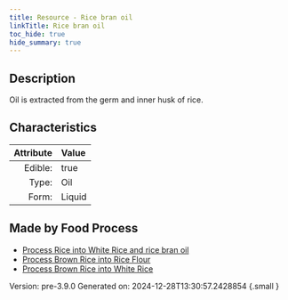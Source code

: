 ```yaml
---
title: Resource - Rice bran oil
linkTitle: Rice bran oil
toc_hide: true
hide_summary: true
---
```


## Description
&#10;&#9;&#9;Oil is extracted from the germ and inner husk of rice. 

## Characteristics

| Attribute      | Value |
|--------:|:------|
|Edible:|true|
|Type:|Oil|
|Form:|Liquid|
 



## Made by Food Process

- [Process Rice into White Rice and rice bran oil](/docs/definitions/food/process-rice-into-white-rice-and-rice-bran-oil)
- [Process Brown Rice into Rice Flour](/docs/definitions/food/process-brown-rice-into-rice-flour)
- [Process Brown Rice into White Rice](/docs/definitions/food/process-brown-rice-into-white-rice)

    

Version: pre-3.9.0 Generated on: 2024-12-28T13:30:57.2428854
{.small }
